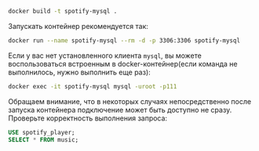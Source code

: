 ``` bash or cmd
docker build -t spotify-mysql .
```

Запускать контейнер рекомендуется так:
``` bash or cmd
docker run --name spotify-mysql --rm -d -p 3306:3306 spotify-mysql
```

Если у вас нет установленного клиента ```mysql```, вы можете воспользоваться встроенным в docker-контейнер(если команда не выполнилось, нужно выполнить еще раз):
``` bash or cmd
docker exec -it spotify-mysql mysql -uroot -p111
```
Обращаем внимание, что в некоторых случаях непосредственно после запуска контейнера подключение может быть доступно не сразу.
Проверьте корректность выполнения запроса:

``` sql
USE spotify_player;
SELECT * FROM music;
```

